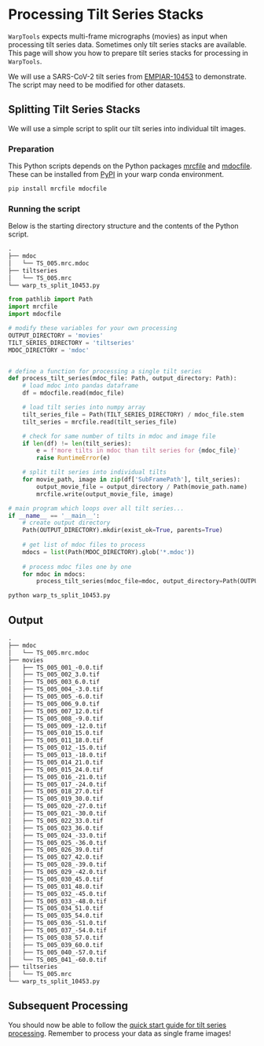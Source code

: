# Processing Tilt Series Stacks

`WarpTools` expects multi-frame micrographs (movies) as input when processing
tilt series data. Sometimes only tilt series stacks are available.
This page will show you how to prepare tilt series stacks for processing in 
`WarpTools`.

We will use a SARS-CoV-2 tilt series from [EMPIAR-10453](https://www.ebi.ac.uk/empiar/EMPIAR-10453/) to demonstrate.
The script may need to be modified for other datasets.

## Splitting Tilt Series Stacks

We will use a simple script to split our tilt series into individual tilt images.

### Preparation
This Python scripts depends on the Python packages 
[mrcfile](https://github.com/ccpem/mrcfile) and 
[mdocfile](https://github.com/teamtomo/mdocfile). 
These can be installed from [PyPI](https://pypi.org/) in your warp conda environment.

```sh
pip install mrcfile mdocfile
```

### Running the script

Below is the starting directory structure and the contents of the Python script.

```txt title="directory structure (single tilt series)"
.
├── mdoc
│   └── TS_005.mrc.mdoc
├── tiltseries
│   └── TS_005.mrc
└── warp_ts_split_10453.py
```

```python title="warp_ts_split_10453.py"
from pathlib import Path
import mrcfile
import mdocfile

# modify these variables for your own processing
OUTPUT_DIRECTORY = 'movies'
TILT_SERIES_DIRECTORY = 'tiltseries'
MDOC_DIRECTORY = 'mdoc'


# define a function for processing a single tilt series
def process_tilt_series(mdoc_file: Path, output_directory: Path):
    # load mdoc into pandas dataframe
    df = mdocfile.read(mdoc_file)

    # load tilt series into numpy array
    tilt_series_file = Path(TILT_SERIES_DIRECTORY) / mdoc_file.stem
    tilt_series = mrcfile.read(tilt_series_file)

    # check for same number of tilts in mdoc and image file
    if len(df) != len(tilt_series):
        e = f'more tilts in mdoc than tilt series for {mdoc_file}'
        raise RuntimeError(e)

    # split tilt series into individual tilts
    for movie_path, image in zip(df['SubFramePath'], tilt_series):
        output_movie_file = output_directory / Path(movie_path.name)
        mrcfile.write(output_movie_file, image)

# main program which loops over all tilt series...
if __name__ == '__main__':
    # create output directory
    Path(OUTPUT_DIRECTORY).mkdir(exist_ok=True, parents=True)
    
    # get list of mdoc files to process
    mdocs = list(Path(MDOC_DIRECTORY).glob('*.mdoc'))
    
    # process mdoc files one by one
    for mdoc in mdocs:
        process_tilt_series(mdoc_file=mdoc, output_directory=Path(OUTPUT_DIRECTORY))
```

```sh
python warp_ts_split_10453.py
```

## Output

```txt title="output directory structure"
.
├── mdoc
│   └── TS_005.mrc.mdoc
├── movies
│   ├── TS_005_001_-0.0.tif
│   ├── TS_005_002_3.0.tif
│   ├── TS_005_003_6.0.tif
│   ├── TS_005_004_-3.0.tif
│   ├── TS_005_005_-6.0.tif
│   ├── TS_005_006_9.0.tif
│   ├── TS_005_007_12.0.tif
│   ├── TS_005_008_-9.0.tif
│   ├── TS_005_009_-12.0.tif
│   ├── TS_005_010_15.0.tif
│   ├── TS_005_011_18.0.tif
│   ├── TS_005_012_-15.0.tif
│   ├── TS_005_013_-18.0.tif
│   ├── TS_005_014_21.0.tif
│   ├── TS_005_015_24.0.tif
│   ├── TS_005_016_-21.0.tif
│   ├── TS_005_017_-24.0.tif
│   ├── TS_005_018_27.0.tif
│   ├── TS_005_019_30.0.tif
│   ├── TS_005_020_-27.0.tif
│   ├── TS_005_021_-30.0.tif
│   ├── TS_005_022_33.0.tif
│   ├── TS_005_023_36.0.tif
│   ├── TS_005_024_-33.0.tif
│   ├── TS_005_025_-36.0.tif
│   ├── TS_005_026_39.0.tif
│   ├── TS_005_027_42.0.tif
│   ├── TS_005_028_-39.0.tif
│   ├── TS_005_029_-42.0.tif
│   ├── TS_005_030_45.0.tif
│   ├── TS_005_031_48.0.tif
│   ├── TS_005_032_-45.0.tif
│   ├── TS_005_033_-48.0.tif
│   ├── TS_005_034_51.0.tif
│   ├── TS_005_035_54.0.tif
│   ├── TS_005_036_-51.0.tif
│   ├── TS_005_037_-54.0.tif
│   ├── TS_005_038_57.0.tif
│   ├── TS_005_039_60.0.tif
│   ├── TS_005_040_-57.0.tif
│   └── TS_005_041_-60.0.tif
├── tiltseries
│   └── TS_005.mrc
└── warp_ts_split_10453.py
```

## Subsequent Processing

You should now be able to follow the 
[quick start guide for tilt series processing](../../user_guide/warptools/quick_start_warptools_tilt_series.md).
Remember to process your data as single frame images!
